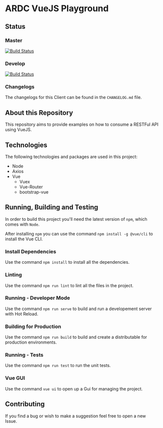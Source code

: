 # ARDC VueJS Playground

## Status

### Master

[![Build Status](https://travis-ci.com/rodolphocastro/ARDC.VueJS.Playground.svg?branch=master)](https://travis-ci.com/rodolphocastro/ARDC.VueJS.Playground)

### Develop

[![Build Status](https://travis-ci.com/rodolphocastro/ARDC.VueJS.Playground.svg?branch=develop)](https://travis-ci.com/rodolphocastro/ARDC.VueJS.Playground)

### Changelogs

The changelogs for this Client can be found in the `CHANGELOG.md` file.

## About this Repository

This repository aims to provide examples on how to consume a RESTFul API using VueJS.

## Technologies

The following technologies and packages are used in this project:

+ Node
+ Axios
+ Vue
  + Vuex
  + Vue-Router
  + bootstrap-vue

## Running, Building and Testing

In order to build this project you'll need the latest version of `npm`, which comes with `Node`.

After installing `npm` you can use the command `npm install -g @vue/cli` to install the Vue CLI.

### Install Dependencies

Use the command `npm install` to install all the dependencies.

### Linting

Use the command `npm run lint` to lint all the files in the project.

### Running - Developer Mode

Use the command `npm run serve` to build and run a developement server with Hot Reload.

### Building for Production

Use the command `npm run build` to build and create a distributable for production environments.

### Running - Tests

Use the command `npm run test` to run the unit tests.

### Vue GUI

Use the command `vue ui` to open up a Gui for managing the project.

## Contributing

If you find a bug or wish to make a suggestion feel free to open a new Issue.
